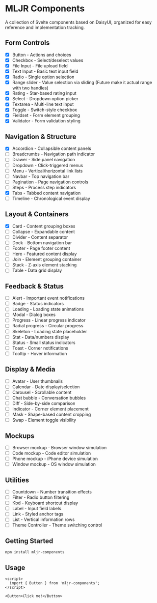 # MLJR Components

A collection of Svelte components based on DaisyUI, organized for easy reference and implementation tracking.

## Form Controls
- [x] Button - Actions and choices
- [x] Checkbox - Select/deselect values
- [x] File Input - File upload field
- [X] Text Input - Basic text input field
- [x] Radio - Single option selection
- [x] Range slider - Value selection via sliding (Future make it actual range with two handles)
- [x] Rating - Star-based rating input
- [x] Select - Dropdown option picker
- [x] Textarea - Multi-line text input
- [x] Toggle - Switch-style checkbox
- [x] Fieldset - Form element grouping
- [x] Validator - Form validation styling

## Navigation & Structure
- [x] Accordion - Collapsible content panels
- [ ] Breadcrumbs - Navigation path indicator
- [ ] Drawer - Side panel navigation
- [ ] Dropdown - Click-triggered menus
- [ ] Menu - Vertical/horizontal link lists
- [ ] Navbar - Top navigation bar
- [ ] Pagination - Page navigation controls
- [ ] Steps - Process step indicators
- [X] Tabs - Tabbed content navigation
- [ ] Timeline - Chronological event display

## Layout & Containers
- [x] Card - Content grouping boxes
- [ ] Collapse - Expandable content
- [ ] Divider - Content separator
- [ ] Dock - Bottom navigation bar
- [ ] Footer - Page footer content
- [ ] Hero - Featured content display
- [ ] Join - Element grouping container
- [ ] Stack - Z-axis element stacking
- [ ] Table - Data grid display

## Feedback & Status
- [ ] Alert - Important event notifications
- [ ] Badge - Status indicators
- [ ] Loading - Loading state animations
- [ ] Modal - Dialog boxes
- [ ] Progress - Linear progress indicator
- [ ] Radial progress - Circular progress
- [ ] Skeleton - Loading state placeholder
- [ ] Stat - Data/numbers display
- [ ] Status - Small status indicators
- [ ] Toast - Corner notifications
- [ ] Tooltip - Hover information

## Display & Media
- [ ] Avatar - User thumbnails
- [ ] Calendar - Date display/selection
- [ ] Carousel - Scrollable content
- [ ] Chat bubble - Conversation bubbles
- [ ] Diff - Side-by-side comparison
- [ ] Indicator - Corner element placement
- [ ] Mask - Shape-based content cropping
- [ ] Swap - Element toggle visibility

## Mockups
- [ ] Browser mockup - Browser window simulation
- [ ] Code mockup - Code editor simulation
- [ ] Phone mockup - iPhone device simulation
- [ ] Window mockup - OS window simulation

## Utilities
- [ ] Countdown - Number transition effects
- [ ] Filter - Radio button filtering
- [ ] Kbd - Keyboard shortcut display
- [ ] Label - Input field labels
- [ ] Link - Styled anchor tags
- [ ] List - Vertical information rows
- [ ] Theme Controller - Theme switching control

## Getting Started

```bash
npm install mljr-components
```

## Usage

```svelte
<script>
  import { Button } from 'mljr-components';
</script>

<Button>Click me!</Button>
```
